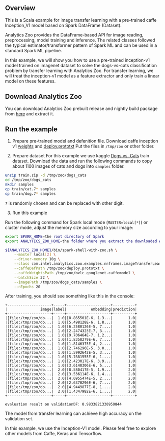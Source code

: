 ## Overview
This is a Scala example for image transfer learning with a pre-trained caffe Inception_V1 model
based on Spark DataFrame (Dataset).

Analytics Zoo provides the DataFrame-based API for image reading, preprocessing, model training
and inference. The related classes followed the typical estimator/transformer pattern of Spark
ML and can be used in a standard Spark ML pipeline.

In this example, we will show you how to use a pre-trained inception-v1 model trained on
imagenet dataset to solve the dogs-vs-cats classification problem by transfer learning with
Analytics Zoo. For transfer learning, we will treat the inception-v1 model as a feature extractor
and only train a linear model on these features.

## Download Analytics Zoo
You can download Analytics Zoo prebuilt release and nightly build package from [here](https://analytics-zoo.github.io/master/#release-download/) and extract it.

## Run the example

1. Prepare pre-trained model and defenition file.
Download caffe inception v1 [weights](http://dl.caffe.berkeleyvision.org/bvlc_googlenet.caffemodel)
and [deploy.prototxt](https://github.com/BVLC/caffe/blob/master/models/bvlc_googlenet/deploy.prototxt)
Put the files in `/tmp/zoo` or other folder.

2. Prepare dataset
For this example we use kaggle [Dogs vs. Cats](https://www.kaggle.com/c/dogs-vs-cats/data) train
dataset. Download the data and run the following commands to copy about 1100 images of cats
and dogs into `samples` folder.

```bash
unzip train.zip -d /tmp/zoo/dogs_cats
cd /tmp/zoo/dogs_cats
mkdir samples
cp train/cat.7* samples
cp train/dog.7* samples
```
`7` is randomly chosen and can be replaced with other digit.

3. Run this example

Run the following command for Spark local mode (`MASTER=local[*]`) or cluster mode, adjust
 the memory size according to your image:

```bash
export SPARK_HOME=the root directory of Spark
export ANALYTICS_ZOO_HOME=the folder where you extract the downloaded Analytics Zoo zip package

${ANALYTICS_ZOO_HOME}/bin/spark-shell-with-zoo.sh \
    --master local[2] \
    --driver-memory 10g \
    --class com.intel.analytics.zoo.examples.nnframes.imageTransferLearning.ImageTransferLearning \
    --caffeDefPath /tmp/zoo/deploy.prototxt \
    --caffeWeightsPath /tmp/zoo/bvlc_googlenet.caffemodel \
    --batchSize 32 \
    --imagePath /tmp/zoo/dogs_cats/samples \
    --nEpochs 20
```

After training, you should see something like this in the console:

```
+--------------------+-----+--------------------+----------+
|               image|label|           embedding|prediction|
+--------------------+-----+--------------------+----------+
|[file:/tmp/zoo/do...|  1.0|[8.865501E-6, 1.3...|       1.0|
|[file:/tmp/zoo/do...|  1.0|[5.498128E-6, 1.8...|       1.0|
|[file:/tmp/zoo/do...|  1.0|[6.2580126E-5, 7....|       1.0|
|[file:/tmp/zoo/do...|  1.0|[2.2474323E-7, 3....|       1.0|
|[file:/tmp/zoo/do...|  1.0|[9.706464E-7, 1.2...|       1.0|
|[file:/tmp/zoo/do...|  1.0|[1.8358279E-6, 7....|       1.0|
|[file:/tmp/zoo/do...|  1.0|[1.8146375E-4, 2....|       1.0|
|[file:/tmp/zoo/do...|  1.0|[2.746296E-5, 3.0...|       1.0|
|[file:/tmp/zoo/do...|  1.0|[1.5992642E-5, 3....|       1.0|
|[file:/tmp/zoo/do...|  1.0|[5.7681555E-6, 1....|       1.0|
|[file:/tmp/zoo/do...|  1.0|[2.423017E-6, 3.9...|       1.0|
|[file:/tmp/zoo/do...|  1.0|[3.6148306E-6, 5....|       1.0|
|[file:/tmp/zoo/do...|  2.0|[8.580417E-5, 1.9...|       2.0|
|[file:/tmp/zoo/do...|  2.0|[3.536114E-6, 1.4...|       2.0|
|[file:/tmp/zoo/do...|  2.0|[4.0955474E-5, 2....|       2.0|
|[file:/tmp/zoo/do...|  2.0|[2.6370296E-6, 7....|       2.0|
|[file:/tmp/zoo/do...|  2.0|[4.9449877E-8, 1....|       2.0|
|[file:/tmp/zoo/do...|  2.0|[1.4347982E-6, 1....|       2.0|
+--------------------+-----+--------------------+----------+

evaluation result on validationDF: 0.9833821330950844
```

The model from transfer learning can achieve high accuracy on the validation set.

In this example, we use the Inception-V1 model. Please feel free to explore other models from
Caffe, Keras and Tensorflow.
